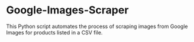 # Google-Images-Scraper
This Python script automates the process of scraping images from Google Images for products listed in a CSV file. 
